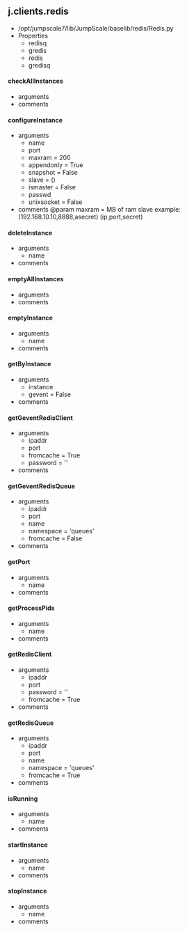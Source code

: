 ## j.clients.redis

- /opt/jumpscale7/lib/JumpScale/baselib/redis/Redis.py
- Properties
    - redisq
    - gredis
    - redis
    - gredisq

    

#### checkAllInstances 
- arguments
- comments
    

#### configureInstance 
- arguments
    - name
    - port
    - maxram = 200
    - appendonly = True
    - snapshot = False
    - slave = ()
    - ismaster = False
    - passwd
    - unixsocket = False
- comments
    @param maxram = MB of ram
    slave example: (192.168.10.10,8888,asecret)   (ip,port,secret)

#### deleteInstance 
- arguments
    - name
- comments
    

#### emptyAllInstances 
- arguments
- comments
    

#### emptyInstance 
- arguments
    - name
- comments
    

#### getByInstance 
- arguments
    - instance
    - gevent = False
- comments
    

#### getGeventRedisClient 
- arguments
    - ipaddr
    - port
    - fromcache = True
    - password = ''
- comments
    

#### getGeventRedisQueue 
- arguments
    - ipaddr
    - port
    - name
    - namespace = 'queues'
    - fromcache = False
- comments
    

#### getPort 
- arguments
    - name
- comments
    

#### getProcessPids 
- arguments
    - name
- comments
    

#### getRedisClient 
- arguments
    - ipaddr
    - port
    - password = ''
    - fromcache = True
- comments
    

#### getRedisQueue 
- arguments
    - ipaddr
    - port
    - name
    - namespace = 'queues'
    - fromcache = True
- comments
    

#### isRunning 
- arguments
    - name
- comments
    

#### startInstance 
- arguments
    - name
- comments
    

#### stopInstance 
- arguments
    - name
- comments
    


